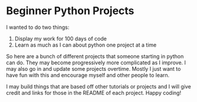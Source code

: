 # Beginner Python Projects

I wanted to do two things:
1. Display my work for 100 days of code
2. Learn as much as I can about python one project at a time

So here are a bunch of different projects that someone starting in python can do. They may become progressively more complicated as I improve. I may also go in and update some projects overtime. Mostly I just want to have fun with this and encourage myself and other people to learn.

I may build things that are based off other tutorials or projects and I will give credit and links for those in the README of each project. Happy coding!
